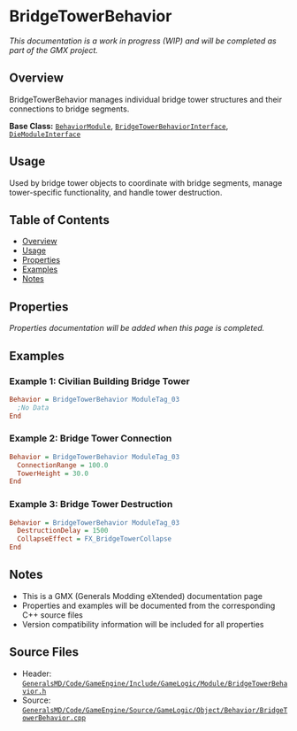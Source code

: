 # BridgeTowerBehavior

*This documentation is a work in progress (WIP) and will be completed as part of the GMX project.*

## Overview

BridgeTowerBehavior manages individual bridge tower structures and their connections to bridge segments.

**Base Class:** [`BehaviorModule`](../../GeneralsMD/Code/GameEngine/Include/GameLogic/Module/BehaviorModule.h), [`BridgeTowerBehaviorInterface`](../../GeneralsMD/Code/GameEngine/Include/GameLogic/Module/BridgeTowerBehavior.h), [`DieModuleInterface`](../../GeneralsMD/Code/GameEngine/Include/GameLogic/Module/DieModule.h)

## Usage

Used by bridge tower objects to coordinate with bridge segments, manage tower-specific functionality, and handle tower destruction.

## Table of Contents

- [Overview](#overview)
- [Usage](#usage)
- [Properties](#properties)
- [Examples](#examples)
- [Notes](#notes)

## Properties

*Properties documentation will be added when this page is completed.*

## Examples

### Example 1: Civilian Building Bridge Tower
```ini
Behavior = BridgeTowerBehavior ModuleTag_03
  ;No Data
End
```

### Example 2: Bridge Tower Connection
```ini
Behavior = BridgeTowerBehavior ModuleTag_03
  ConnectionRange = 100.0
  TowerHeight = 30.0
End
```

### Example 3: Bridge Tower Destruction
```ini
Behavior = BridgeTowerBehavior ModuleTag_03
  DestructionDelay = 1500
  CollapseEffect = FX_BridgeTowerCollapse
End
```

## Notes

- This is a GMX (Generals Modding eXtended) documentation page
- Properties and examples will be documented from the corresponding C++ source files
- Version compatibility information will be included for all properties

## Source Files

- Header: [`GeneralsMD/Code/GameEngine/Include/GameLogic/Module/BridgeTowerBehavior.h`](../../GeneralsMD/Code/GameEngine/Include/GameLogic/Module/BridgeTowerBehavior.h)
- Source: [`GeneralsMD/Code/GameEngine/Source/GameLogic/Object/Behavior/BridgeTowerBehavior.cpp`](../../GeneralsMD/Code/GameEngine/Source/GameLogic/Object/Behavior/BridgeTowerBehavior.cpp)
